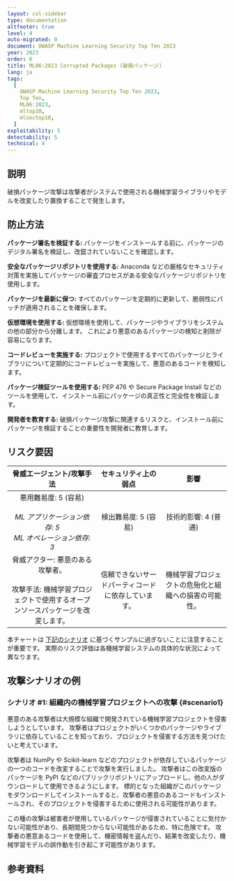 ```yaml
---
layout: col-sidebar
type: documentation
altfooter: true
level: 4
auto-migrated: 0
document: OWASP Machine Learning Security Top Ten 2023
year: 2023
order: 6
title: ML06:2023 Corrupted Packages (破損パッケージ)
lang: ja
tags:
  [
    OWASP Machine Learning Security Top Ten 2023,
    Top Ten,
    ML06:2023,
    mltop10,
    mlsectop10,
  ]
exploitability: 5
detectability: 5
technical: 4
---
```


## 説明

破損パッケージ攻撃は攻撃者がシステムで使用される機械学習ライブラリやモデルを改変したり置換することで発生します。


## 防止方法

**パッケージ署名を検証する:** パッケージをインストールする前に、パッケージのデジタル署名を検証し、改竄されていないことを確認します。



**安全なパッケージリポジトリを使用する:** Anaconda などの厳格なセキュリティ対策を実施してパッケージの審査プロセスがある安全なパッケージリポジトリを使用します。



**パッケージを最新に保つ:** すべてのパッケージを定期的に更新して、脆弱性にパッチが適用されることを確保します。


**仮想環境を使用する:** 仮想環境を使用して、パッケージやライブラリをシステムの他の部分から分離します。
これにより悪意のあるパッケージの検知と削除が容易になります。


**コードレビューを実施する:** プロジェクトで使用するすべてのパッケージとライブラリについて定期的にコードレビューを実施して、悪意のあるコードを検知します。


**パッケージ検証ツールを使用する:** PEP 476 や Secure Package Install などのツールを使用して、インストール前にパッケージの真正性と完全性を検証します。



**開発者を教育する:** 破損パッケージ攻撃に関連するリスクと、インストール前にパッケージを検証することの重要性を開発者に教育します。



## リスク要因

| 脅威エージェント/攻撃手法 | セキュリティ上の弱点 | 影響 |
| :-----------------------: | :------------------: | :--: |
| 悪用難易度: 5 (容易) <br><br> _ML アプリケーション依存: 5_ <br> _ML オペレーション依存: 3_ | 検出難易度: 5 (容易) | 技術的影響: 4 (普通) |
| 脅威アクター: 悪意のある攻撃者。 <br><br> 攻撃手法: 機械学習プロジェクトで使用するオープンソースパッケージを改変します。 | 信頼できないサードパーティコードに依存しています。 | 機械学習プロジェクトの危殆化と組織への損害の可能性。 |

本チャートは [下記のシナリオ](#scenario1) に基づくサンプルに過ぎないことに注意することが重要です。
実際のリスク評価は各機械学習システムの具体的な状況によって異なります。


## 攻撃シナリオの例

### シナリオ \#1: 組織内の機械学習プロジェクトへの攻撃 {#scenario1}

悪意のある攻撃者は大規模な組織で開発されている機械学習プロジェクトを侵害しようとしています。
攻撃者はプロジェクトがいくつかのパッケージやライブラリに依存していることを知っており、プロジェクトを侵害する方法を見つけたいと考えています。



攻撃者は NumPy や Scikit-learn などのプロジェクトが依存しているパッケージの一つのコードを改変することで攻撃を実行しました。
攻撃者はこの改変版のパッケージを PyPI などのパブリックリポジトリにアップロードし、他の人がダウンロードして使用できるようにします。
標的となった組織がこのパッケージをダウンロードしてインストールすると、攻撃者の悪意のあるコードもインストールされ、そのプロジェクトを侵害するために使用される可能性があります。




この種の攻撃は被害者が使用しているパッケージが侵害されていることに気付かない可能性があり、長期間見つからない可能性があるため、特に危険です。
攻撃者の悪意あるコードを使用して、機密情報を盗んだり、結果を改変したり、機械学習モデルの誤作動を引き起こす可能性があります。



## 参考資料
